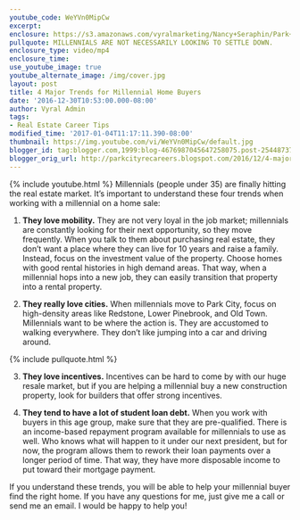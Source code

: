 ```yaml
---
youtube_code: WeYVn0MipCw
excerpt:
enclosure: https://s3.amazonaws.com/vyralmarketing/Nancy+Seraphin/Park+City+Real+Estate+Careers-+4+trends+for+millennial+home+buyers.mp4
pullquote: MILLENNIALS ARE NOT NECESSARILY LOOKING TO SETTLE DOWN.
enclosure_type: video/mp4
enclosure_time:
use_youtube_image: true
youtube_alternate_image: /img/cover.jpg
layout: post
title: 4 Major Trends for Millennial Home Buyers
date: '2016-12-30T10:53:00.000-08:00'
author: Vyral Admin
tags:
- Real Estate Career Tips
modified_time: '2017-01-04T11:17:11.390-08:00'
thumbnail: https://img.youtube.com/vi/WeYVn0MipCw/default.jpg
blogger_id: tag:blogger.com,1999:blog-4676987045647258075.post-254487371071642181
blogger_orig_url: http://parkcityrecareers.blogspot.com/2016/12/4-major-trends-for-millennial-home.html
---
```

{% include youtube.html %}
Millennials (people under 35) are finally hitting the real estate market. It’s important to understand these four trends when working with a millennial on a home sale:

1. **They love mobility.** They are not very loyal in the job market; millennials are constantly looking for their next opportunity, so they move frequently. When you talk to them about purchasing real estate, they don’t want a place where they can live for 10 years and raise a family. Instead, focus on the investment value of the property. Choose homes with good rental histories in high demand areas. That way, when a millennial hops into a new job, they can easily transition that property into a rental property.

2. **They really love cities.** When millennials move to Park City, focus on high-density areas like Redstone, Lower Pinebrook, and Old Town. Millennials want to be where the action is. They are accustomed to walking everywhere. They don’t like jumping into a car and driving around.

{% include pullquote.html %}

3. **They love incentives.** Incentives can be hard to come by with our huge resale market, but if you are helping a millennial buy a new construction property, look for builders that offer strong incentives.

4. **They tend to have a lot of student loan debt.** When you work with buyers in this age group, make sure that they are pre-qualified. There is an income-based repayment program available for millennials to use as well. Who knows what will happen to it under our next president, but for now, the program allows them to rework their loan payments over a longer period of time. That way, they have more disposable income to put toward their mortgage payment.

If you understand these trends, you will be able to help your millennial buyer find the right home. If you have any questions for me, just give me a call or send me an email. I would be happy to help you!
